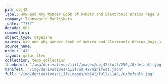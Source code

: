 ```yaml
---
pid: obj42
label: How and Why Wonder Book of Robots and Electronic Brains Page 8
company: Transworld Publishers
_date: "????"
decade: 60s
commentary: 
object_type: magazine
source: How-and-Why-Wonder-Book-of-Robots-and-Electronic-Brains_Page_14
source_name: 
order: '41'
layout: qatar_item
collection: temp_collection
thumbnail: "/img/derivatives/iiif/images/obj42/full/250,/0/default.jpg"
manifest: "/img/derivatives/iiif/obj42/manifest.json"
full: "/img/derivatives/iiif/images/obj42/full/1140,/0/default.jpg"
---
```


